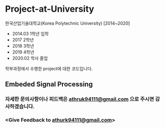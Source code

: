 # Project-at-University

한국산업기술대학교(Korea Polytechnic University) [2014~2020]


* 2014.03 1학년 입학
* 2017    2학년
* 2018    3학년
* 2019    4학년
* 2020.02 학사 졸업

학부과정에서 수행한 project에 대한 코드입니다.

## Embeded Signal Processing

### 자세한 문의사항이나 피드백은 athruk94111@gmail.com 으로 주시면 감사하겠습니다.
### <Give Feedback to athurk94111@gmail.com>

